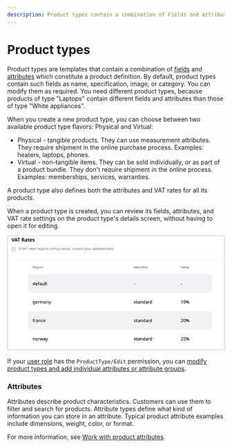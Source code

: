 ```yaml
---
description: Product types contain a combination of Fields and attributes and serve as templates for different types of products.
---
```


# Product types

Product types are templates that contain a combination of [fields](../content_management/content_model.md#fields-and-field-types) and [attributes](#attributes) which constitute a product definition.
By default, product types contain such fields as name, specification, image, or category.
You can modify them as required.
You need different product types, because products of type "Laptops" contain different fields and attributes than those of type "White appliances".

When you create a new product type, you can choose between two available product type flavors: Physical and Virtual:

- Physical - tangible products.
They can use measurement attributes. They require shipment in the online purchase process.
Examples: heaters, laptops, phones.
- Virtual - non-tangible items. They can be sold individually, or as part of a product bundle.
They don't require shipment in the online process. Examples: memberships, services, warranties.

A product type also defines both the attributes and VAT rates for all its products.

When a product type is created, you can review its fields, attributes, and VAT rate settings on the product type's details screen, without having to open it for editing.

![VAT rates in product type's details view](img/vat_rates_product_details.png "VAT rates in product type's details view")

If your [user role](../permission_management/work_with_permissions.md) has the `ProductType/Edit` 
permission, you can [modify product types and add individual attributes or attribute groups](create_product_types.md).

### Attributes

Attributes describe product characteristics.
Customers can use them to filter and search for products.
Attribute types define what kind of information you can store in an attribute.
Typical product attribute examples include dimensions, weight, color, or format.

For more information, see [Work with product attributes](work_with_product_attributes.md).